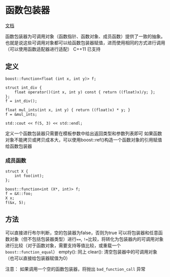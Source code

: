 # 函数包装器
[文档](http://www.boost.org/doc/libs/1_61_0/doc/html/function.html)

函数包装器为可调用对象（函数指针、函数对象、成员函数）提供了一致的抽象。也就是说这些可调用对象都可以给函数包装器赋值，进而使用相同的方式进行调用（可以使用函数适配器进行适配）
C++11 已支持

## 定义
```
boost::function<float (int x, int y)> f;

struct int_div {
    float operator()(int x, int y) const { return ((float)x)/y; };
};
f = int_div();

float mul_ints(int x, int y) { return ((float)x) * y; }
f = &mul_ints;

std::cout << f(5, 3) << std::endl;
```
定义一个函数包装器只需要在模板参数中给出返回类型和参数列表即可
如果函数对象不能拷贝或拷贝成本大，可以使用boost::ref()构造一个函数对象的引用赋值给函数包装器

### 成员函数
```
struct X {
    int foo(int);
};

boost::function<int (X*, int)> f;
f = &X::foo;
X x;
f(&x, 5);
```

## 方法
可以直接进行布尔判断，空的包装器为false，否则为true
可以将包装器和任意函数对象（但不包括包装器类型）进行`==`, `!=`比较，将转化为包装器内的可调用对象进行比较（对于函数对象，需要支持等值比较，或重载一个 `boost::function_equal`）
empty(): 同上
clear(): 清空包装器中的可调用对象（也可以直接给包装器赋值为0）

注意：
如果调用一个空的函数包装器，将抛出 `bad_function_call` 异常
